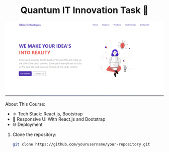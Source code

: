 <h1 align="center">Quantum IT Innovation Task 🚀</h1>

![Demo App](/public/screenshot-for-readme.png)

About This Course:

-   ⚛️ Tech Stack: React.js, Bootstrap
-   📱 Responsive UI With React.js and Bootstrap
-   🌐 Deployment

1. Clone the repository:
   ```bash
   git clone https://github.com/yourusername/your-repository.git


